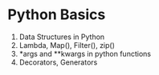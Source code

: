 # Python Basics
1. Data Structures in Python
2. Lambda, Map(), Filter(), zip()
3. *args and **kwargs in python functions
4. Decorators, Generators
